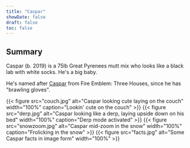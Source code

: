 ```yaml
---
title: "Caspar"
showDate: false
draft: false
toc: false
---
```


## Summary

Caspar (b. 2019) is a 75lb Great Pyrenees mutt mix who looks like a black lab with white socks. He's a big baby.

He's named after [Caspar](https://fireemblem.fandom.com/wiki/Caspar) from Fire Emblem: Three Houses, since he has "brawling gloves".

{{< figure src="couch.jpg" alt="Caspar looking cute laying on the couch" width="100%" caption="Lookin' cute on the couch" >}}
{{< figure src="derp.jpg" alt="Caspar looking like a derp, laying upside down on his bed" width="100%" caption="Derp mode activated" >}}
{{< figure src="snowzoom.jpg" alt="Caspar mid-zoom in the snow" width="100%" caption="Frolicking in the snow" >}}
{{< figure src="facts.jpg" alt="Some Caspar facts in image form" width="100%" >}}
